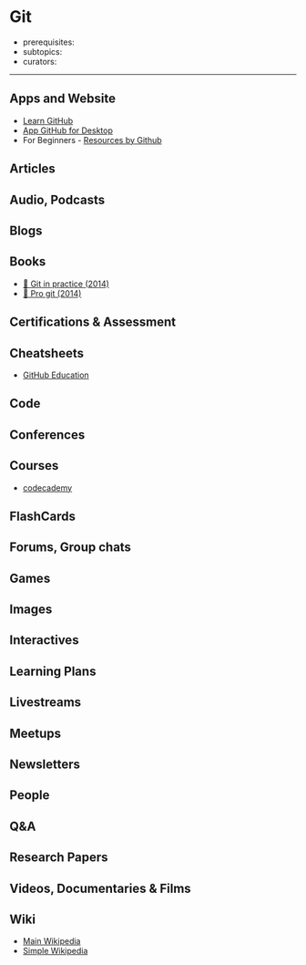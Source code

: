 # Git

- prerequisites:
- subtopics:
- curators:

------

## Apps and Website

- [Learn GitHub](https://try.github.io/)
- [App GitHub for Desktop](https://desktop.github.com/)
- For Beginners - [Resources by Github](https://try.github.io/)

## Articles

## Audio, Podcasts

## Blogs

## Books

- [📖 Git in practice (2014)](https://content.mirantis.com/rs/451-RBY-185/images/McQuaid-git-in-practice.pdf)
- [📖 Pro git (2014)](https://git-scm.com/book/en/v2)

## Certifications & Assessment

## Cheatsheets

- [GitHub Education](https://education.github.com/git-cheat-sheet-education.pdf)

## Code

## Conferences

## Courses

- [codecademy](https://www.codecademy.com/learn/learn-git)

## FlashCards

## Forums, Group chats

## Games

## Images

## Interactives

## Learning Plans

## Livestreams

## Meetups

## Newsletters

## People

## Q&A

## Research Papers

## Videos, Documentaries & Films

## Wiki

- [Main Wikipedia](https://en.wikipedia.org/wiki/Git)
- [Simple Wikipedia](https://simple.wikipedia.org/wiki/Git_(software))
